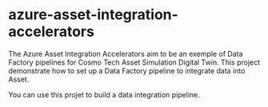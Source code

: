 # azure-asset-integration-accelerators

The Azure Asset Integration Accelerators aim to be an exemple of Data Factory pipelines for Cosmo Tech Asset Simulation Digital Twin. This project demonstrate how to set up a Data Factory pipeline to integrate data into Asset.

You can use this projet to build a data integration pipeline. 

